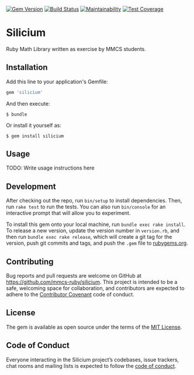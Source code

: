 [![Gem Version](https://badge.fury.io/rb/silicium.svg)](https://badge.fury.io/rb/silicium)
[![Build Status](https://travis-ci.org/mmcs-ruby/silicium.svg?branch=master)](https://travis-ci.org/mmcs-ruby/silicium)
[![Maintainability](https://api.codeclimate.com/v1/badges/b0ec4b3029f90d4273a1/maintainability)](https://codeclimate.com/github/mmcs-ruby/silicium/maintainability)
[![Test Coverage](https://api.codeclimate.com/v1/badges/b0ec4b3029f90d4273a1/test_coverage)](https://codeclimate.com/github/mmcs-ruby/silicium/test_coverage)

# Silicium

Ruby Math Library written as exercise by MMCS students.


## Installation

Add this line to your application's Gemfile:

```ruby
gem 'silicium'
```

And then execute:

    $ bundle

Or install it yourself as:

    $ gem install silicium

## Usage

TODO: Write usage instructions here

## Development

After checking out the repo, run `bin/setup` to install dependencies. Then, run `rake test` to run the tests. You can also run `bin/console` for an interactive prompt that will allow you to experiment.

To install this gem onto your local machine, run `bundle exec rake install`. To release a new version, update the version number in `version.rb`, and then run `bundle exec rake release`, which will create a git tag for the version, push git commits and tags, and push the `.gem` file to [rubygems.org](https://rubygems.org).

## Contributing

Bug reports and pull requests are welcome on GitHub at https://github.com/mmcs-ruby/silicium. This project is intended to be a safe, welcoming space for collaboration, and contributors are expected to adhere to the [Contributor Covenant](http://contributor-covenant.org) code of conduct.

## License

The gem is available as open source under the terms of the [MIT License](https://opensource.org/licenses/MIT).

## Code of Conduct

Everyone interacting in the Silicium project’s codebases, issue trackers, chat rooms and mailing lists is expected to follow the [code of conduct](https://github.com/[USERNAME]/silicium/blob/master/CODE_OF_CONDUCT.md).
